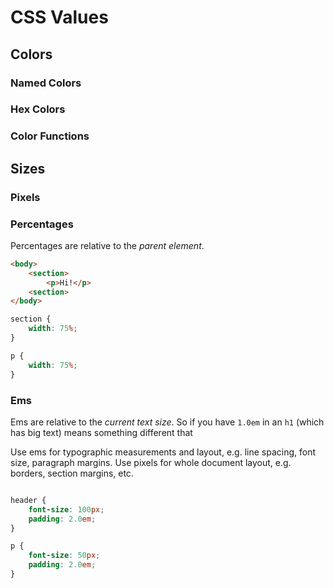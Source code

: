 # CSS Values

## Colors

### Named Colors

### Hex Colors

### Color Functions

## Sizes

### Pixels

### Percentages
Percentages are relative to the _parent element_.

```html
<body>
    <section>
        <p>Hi!</p>
    <section>
</body>
```

```css
section {
    width: 75%;
}

p {
    width: 75%;
}
```

### Ems
Ems are relative to the _current text size_.
So if you have `1.0em` in an `h1` (which has big text) means something different that

Use ems for typographic measurements and layout, e.g. line spacing, font size, paragraph margins. Use pixels for whole document layout, e.g. borders, section margins, etc.

```css

header {
    font-size: 100px;
    padding: 2.0em;
}

p {
    font-size: 50px;
    padding: 2.0em;
}
```
